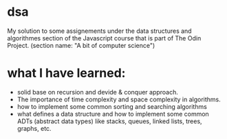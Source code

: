 # dsa

My solution to some assignements under the data structures and algorithmes section of the Javascript course that is part of The Odin Project. (section name: "A bit of computer science")

# what I have learned:

- solid base on recursion and devide & conquer approach.
- The importance of time complexity and space complexity in algorithms.
- how to implement some common sorting and searching algorithms
- what defines a data structure and how to implement some common ADTs (abstract data types) like stacks, queues, linked lists, trees, graphs, etc.

